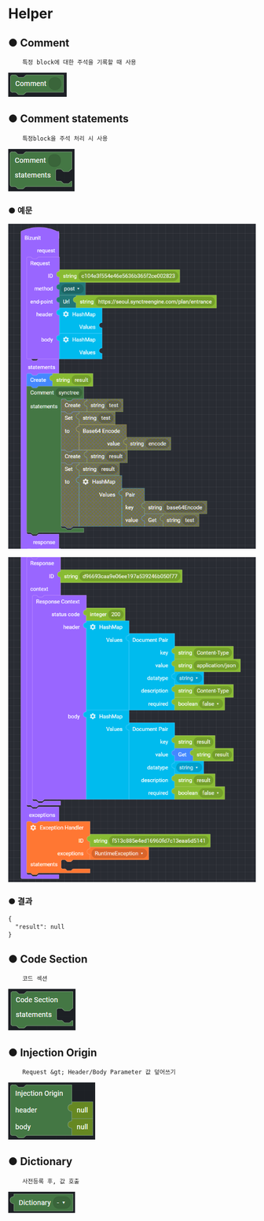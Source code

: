 # Helper

## ● Comment

        특정 block에 대한 주석을 기록할 때 사용

![](../.gitbook/assets/image%20%28221%29.png)

## ● Comment statements

        특정block을 주석 처리 시 사용

![](../.gitbook/assets/image%20%28230%29.png)

### ● 예문

![](../.gitbook/assets/image%20%28456%29.png)

![](../.gitbook/assets/image%20%28382%29.png)

### ● 결과

```text
{
  "result": null
}
```

## ● Code Section

        코드 섹션

![](../.gitbook/assets/image%20%28299%29.png)

## ● Injection Origin

        Request &gt; Header/Body Parameter 값 덮어쓰기

![](../.gitbook/assets/image%20%28304%29.png)

## ● Dictionary

        사전등록 후, 값 호출

![](../.gitbook/assets/image%20%28293%29.png)

